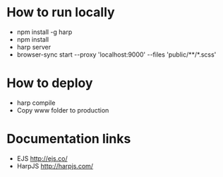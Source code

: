 # How to run locally
- npm install -g harp
- npm install
- harp server
- browser-sync start --proxy 'localhost:9000' --files 'public/**/*.scss'

# How to deploy
- harp compile
- Copy www folder to production

# Documentation links
- EJS http://ejs.co/
- HarpJS http://harpjs.com/